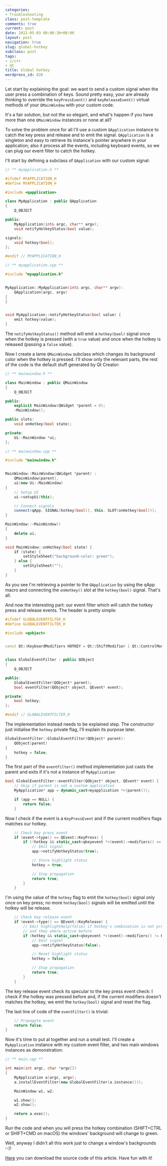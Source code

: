 ```yaml
---
categories:
- Troubleshooting
class: post-template
comments: true
current: post
date: 2012-05-03 00:06:30+00:00
layout: post
navigation: true
slug: global-hotkey
subclass: post
tags:
- c/c++
- qt
title: Global hotkey
wordpress_id: 826
---
```


Let start by explaining the goal: we want to send a custom signal when the user press a combination of keys. Sound pretty easy, your are already thinking to override the `keyPressEvent()` and `keyReleaseEvent()` virtual methods of your `QMainWindow` with your custom code.

It's a fair solution, but not the so elegant, and what's happen if you have more than one `QMainWindow` instances or none at all?

<!--more-->

To solve the problem once for all I'll use a custom `QApplication` instance to catch the key press and release and to emit the signal. `QApplication` is a singleton and easy to retrieve its instance's pointer anywhere in your application; also it process all the events, including keyboard events, so we can plug our event filter to catch the hotkey.

I'll start by defining a subclass of `QApplication` with our custom signal:

```cpp
// ** myapplication.h **

#ifndef MYAPPLICATION_H
#define MYAPPLICATION_H

#include <qapplication>

class MyApplication : public QApplication
{
    Q_OBJECT

public:
    MyApplication(int& argc, char** argv);
    void notifyHotkeyStatus(bool value);

signals:
    void hotkey(bool);
};

#endif // MYAPPLICATION_H
```

```cpp
// ** myapplication.cpp **

#include "myapplication.h"


MyApplication::MyApplication(int& argc, char** argv):
    QApplication(argc, argv)
{
}


void MyApplication::notifyHotkeyStatus(bool value) {
    emit hotkey(value);
}
```

The `notifyHotkeyStatus()` method will emit a `hotkey(bool)` signal once when the hotkey is pressed (with a `true` value) and once when the hotkey is released (passing a `false` value).

Now I create a lame `QMainWindow` subclass which changes its background color when the hotkey is pressed. I'll show only the relevant parts, the rest of the code is the default stuff generated by Qt Creator:

```cpp
// ** mainwindow.h **

class MainWindow : public QMainWindow
{
    Q_OBJECT

public:
    explicit MainWindow(QWidget *parent = 0);
    ~MainWindow();

public slots:
    void onHotkey(bool state);

private:
    Ui::MainWindow *ui;
};
```

```cpp
// ** mainwindow.cpp **

#include "mainwindow.h"


MainWindow::MainWindow(QWidget *parent) :
    QMainWindow(parent),
    ui(new Ui::MainWindow)
{
    // Setup UI
    ui->setupUi(this);

    // Connect signals
    connect(qApp, SIGNAL(hotkey(bool)), this, SLOT(onHotkey(bool)));
}

MainWindow::~MainWindow()
{
    delete ui;
}

void MainWindow::onHotkey(bool state) {
    if (state) {
        setStyleSheet("background-color: green");
    } else {
        setStyleSheet("");
    }
}
```

As you see I'm retrieving a pointer to the `QApplication` by using the qApp macro and connecting the `onHotkey()` slot at the `hotkey(bool)` signal. That's all.

And now the interesting part: our event filter which will catch the hotkey press and release events. The header is pretty simple:

```cpp
#ifndef GLOBALEVENTFILTER_H
#define GLOBALEVENTFILTER_H

#include <qobject>


const Qt::KeyboardModifiers HOTKEY = Qt::ShiftModifier | Qt::ControlModifier;


class GlobalEventFilter : public QObject
{
    Q_OBJECT

public:
    GlobalEventFilter(QObject* parent);
    bool eventFilter(QObject* object, QEvent* event);

private:
    bool hotkey;
};

#endif // GLOBALEVENTFILTER_H
```

The implementation instead needs to be explained step. The constructor just initialise the `hotkey` private flag, I'll explain its purpose later.

```cpp
GlobalEventFilter::GlobalEventFilter(QObject* parent):
    QObject(parent)
{
    hotkey = false;
}
```

The first part of the `eventFilter()` method implementation just casts the parent and exits if it's not a instance of `MyApplication`

```cpp
bool GlobalEventFilter::eventFilter(QObject* object, QEvent* event) {
    // Skip if parent is not a custom application
    MyApplication* app = dynamic_cast<myapplication *>(parent());

    if (app == NULL) {
        return false;
    }
```

Now I check if the event is a `KeyPressEvent` and if the current modifiers flags matches our hotkey.

```cpp
    // Check key press event
    if (event->type() == QEvent::KeyPress) {
        if (!hotkey && static_cast<qkeyevent *>(event)->modifiers() == HOTKEY) {
            // Emit signal
            app->notifyHotkeyStatus(true);

            // Store highlight status
            hotkey = true;

            // Stop propagation
            return true;
        }
    }
```

I'm using the value of the `hotkey` flag to emit the `hotkey(bool)` signal only once on key press; no more `hotkey(bool)` signals will be emitted until the hotkey will be release.

```cpp
    // Check key release event
    if (event->type() == QEvent::KeyRelease) {
        // Emit highlightHelp(false) if hotkey's combination is not pressed
        // and they where active before
        if (hotkey && static_cast<qkeyevent *>(event)->modifiers() != HOTKEY) {
            // Emit signal
            app->notifyHotkeyStatus(false);

            // Reset highlight status
            hotkey = false;

            // Stop propagation
            return true;
        }
    }
```

The key release event check its specular to the key press event check: I check if the hotkey was pressed before and, if the current modifiers doesn't matches the hotkey, we emit the `hotkey(bool)` signal and reset the flag.

The last line of code of the `eventFilter()` is trivial:

```cpp
    // Propagate event
    return false;
}
```

Now it's time to put al together and run a small test. I'll create a `MyApplication` instance with my custom event filter, and two main windows instances as demonstration:

```cpp
// ** main.cpp **

int main(int argc, char *argv[])
{
    MyApplication a(argc, argv);
    a.installEventFilter(new GlobalEventFilter(a.instance()));

    MainWindow w1, w2;

    w1.show();
    w2.show();

    return a.exec();
}
```

Run the code and when you will press the hotkey combination (SHIFT+CTRL or SHIFT+CMD on macOS) the windows' background will change to green.

Well, anyway I didn't all this work just to change a window's backgrounds :-)!

[Here](https://github.com/expobrain/global-hotkey-qt) you can download the source code of this article. Have fun with it!

